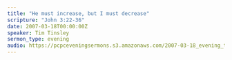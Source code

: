 ```yaml
---
title: "He must increase, but I must decrease"
scripture: "John 3:22-36"
date: 2007-03-18T00:00:00Z
speaker: Tim Tinsley
sermon_type: evening
audio: https://pcpceveningsermons.s3.amazonaws.com/2007-03-18_evening_tinsley.mp3 
---
```



